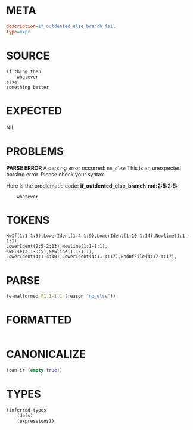 # META
~~~ini
description=if_outdented_else_branch fail
type=expr
~~~
# SOURCE
~~~roc
if thing then
    whatever
else
something better
~~~
# EXPECTED
NIL
# PROBLEMS
**PARSE ERROR**
A parsing error occurred: `no_else`
This is an unexpected parsing error. Please check your syntax.

Here is the problematic code:
**if_outdented_else_branch.md:2:5:2:5:**
```roc
    whatever
```
    


# TOKENS
~~~zig
KwIf(1:1-1:3),LowerIdent(1:4-1:9),LowerIdent(1:10-1:14),Newline(1:1-1:1),
LowerIdent(2:5-2:13),Newline(1:1-1:1),
KwElse(3:1-3:5),Newline(1:1-1:1),
LowerIdent(4:1-4:10),LowerIdent(4:11-4:17),EndOfFile(4:17-4:17),
~~~
# PARSE
~~~clojure
(e-malformed @1.1-1.1 (reason "no_else"))
~~~
# FORMATTED
~~~roc

~~~
# CANONICALIZE
~~~clojure
(can-ir (empty true))
~~~
# TYPES
~~~clojure
(inferred-types
	(defs)
	(expressions))
~~~
